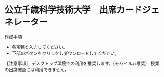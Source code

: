 # 公立千歳科学技術大学　出席カードジェネレーター

作成手順
- 各項目を入力してください。
- 下部のボタンをクリックしダウンロードしてください。

【注意事項】
デスクトップ環境での利用を推奨します。（モバイル非推奨）
授業の出席確認には利用できません。
